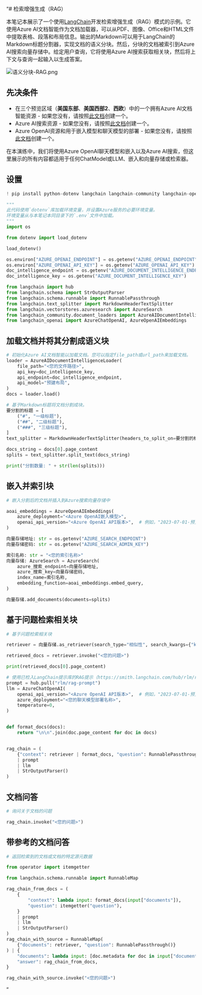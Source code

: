 “# 检索增强生成（RAG）

本笔记本展示了一个使用[LangChain](https://www.langchain.com/)开发检索增强生成（RAG）模式的示例。它使用Azure AI文档智能作为文档加载器，可以从PDF、图像、Office和HTML文件中提取表格、段落和布局信息。输出的Markdown可以用于LangChain的Markdown标题分割器，实现文档的语义分块。然后，分块的文档被索引到Azure AI搜索向量存储中。给定用户查询，它将使用Azure AI搜索获取相关块，然后将上下文与查询一起输入以生成答案。

![语义分块-RAG.png](semantic-chunking-rag.png)


## 先决条件
- 在三个预览区域（**美国东部**、**美国西部2**、**西欧**）中的一个拥有Azure AI文档智能资源 - 如果您没有，请按照[此文档](https://learn.microsoft.com/azure/ai-services/document-intelligence/create-document-intelligence-resource?view=doc-intel-4.0.0)创建一个。
- Azure AI搜索资源 - 如果您没有，请按照[此文档](https://learn.microsoft.com/azure/search/search-create-service-portal)创建一个。
- Azure OpenAI资源和用于嵌入模型和聊天模型的部署 - 如果您没有，请按照[此文档](https://learn.microsoft.com/azure/ai-services/openai/how-to/create-resource?pivots=web-portal)创建一个。

在本演练中，我们将使用Azure OpenAI聊天模型和嵌入以及Azure AI搜索，但这里展示的所有内容都适用于任何ChatModel或LLM、嵌入和向量存储或检索器。

## 设置


```python
! pip install python-dotenv langchain langchain-community langchain-openai langchainhub openai tiktoken azure-ai-documentintelligence azure-identity azure-search-documents==11.4.0b8
```


```python
"""
此代码使用`dotenv`库加载环境变量，并设置Azure服务的必要环境变量。
环境变量从与本笔记本同目录下的`.env`文件中加载。
"""
import os

from dotenv import load_dotenv

load_dotenv()

os.environ["AZURE_OPENAI_ENDPOINT"] = os.getenv("AZURE_OPENAI_ENDPOINT")
os.environ["AZURE_OPENAI_API_KEY"] = os.getenv("AZURE_OPENAI_API_KEY")
doc_intelligence_endpoint = os.getenv("AZURE_DOCUMENT_INTELLIGENCE_ENDPOINT")
doc_intelligence_key = os.getenv("AZURE_DOCUMENT_INTELLIGENCE_KEY")
```


```python
from langchain import hub
from langchain.schema import StrOutputParser
from langchain.schema.runnable import RunnablePassthrough
from langchain.text_splitter import MarkdownHeaderTextSplitter
from langchain.vectorstores.azuresearch import AzureSearch
from langchain_community.document_loaders import AzureAIDocumentIntelligenceLoader
from langchain_openai import AzureChatOpenAI, AzureOpenAIEmbeddings
```

## 加载文档并将其分割成语义块


```python
# 初始化Azure AI文档智能以加载文档。您可以指定file_path或url_path来加载文档。
loader = AzureAIDocumentIntelligenceLoader(
    file_path="<您的文件路径>",
    api_key=doc_intelligence_key,
    api_endpoint=doc_intelligence_endpoint,
    api_model="预建布局",
)
docs = loader.load()

# 基于Markdown标题将文档分割成块。
要分割的标题 = [
    ("#", "一级标题"),
    ("##", "二级标题"),
    ("###", "三级标题"),
]
text_splitter = MarkdownHeaderTextSplitter(headers_to_split_on=要分割的标题)

docs_string = docs[0].page_content
splits = text_splitter.split_text(docs_string)

print("分割数量: " + str(len(splits)))
```

## 嵌入并索引块


```python
# 嵌入分割后的文档并插入到Azure搜索向量存储中

aoai_embeddings = AzureOpenAIEmbeddings(
    azure_deployment="<Azure OpenAI嵌入模型>",
    openai_api_version="<Azure OpenAI API版本>",  # 例如，"2023-07-01-预览"
)

向量存储地址: str = os.getenv("AZURE_SEARCH_ENDPOINT")
向量存储密码: str = os.getenv("AZURE_SEARCH_ADMIN_KEY")

索引名称: str = "<您的索引名称>"
向量存储: AzureSearch = AzureSearch(
    azure_搜索_endpoint=向量存储地址,
    azure_搜索_key=向量存储密码,
    index_name=索引名称,
    embedding_function=aoai_embeddings.embed_query,
)

向量存储.add_documents(documents=splits)
```

## 基于问题检索相关块


```python
# 基于问题检索相关块

retriever = 向量存储.as_retriever(search_type="相似性", search_kwargs={"k": 3})

retrieved_docs = retriever.invoke("<您的问题>")

print(retrieved_docs[0].page_content)

# 使用已检入LangChain提示库的RAG提示（https://smith.langchain.com/hub/rlm/rag-prompt?organizationId=989ad331-949f-4bac-9694-660074a208a7）
prompt = hub.pull("rlm/rag-prompt")
llm = AzureChatOpenAI(
    openai_api_version="<Azure OpenAI API版本>",  # 例如，"2023-07-01-预览"
    azure_deployment="<您的聊天模型部署名称>",
    temperature=0,
)


def format_docs(docs):
    return "\n\n".join(doc.page_content for doc in docs)


rag_chain = (
    {"context": retriever | format_docs, "question": RunnablePassthrough()}
    | prompt
    | llm
    | StrOutputParser()
)
```

## 文档问答


```python
# 询问关于文档的问题

rag_chain.invoke("<您的问题>")
```

## 带参考的文档问答


```python
# 返回检索到的文档或文档的特定源元数据

from operator import itemgetter

from langchain.schema.runnable import RunnableMap

rag_chain_from_docs = (
    {
        "context": lambda input: format_docs(input["documents"]),
        "question": itemgetter("question"),
    }
    | prompt
    | llm
    | StrOutputParser()
)
rag_chain_with_source = RunnableMap(
    {"documents": retriever, "question": RunnablePassthrough()}
) | {
    "documents": lambda input: [doc.metadata for doc in input["documents"]],
    "answer": rag_chain_from_docs,
}

rag_chain_with_source.invoke("<您的问题>")
```

”